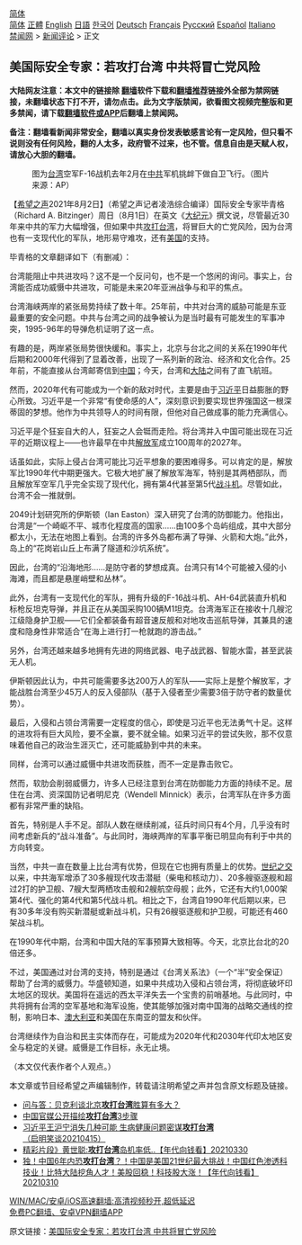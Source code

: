  <!-- 面包屑导航 --> <div class="breadcrumb"><!-- GTranslate: https://gtranslate.io/ -->  <div class="switcher notranslate">  <div class="selected">  <a href="#" onclick="return false;"> 简体</a>  </div>  <div class="option">  <a href="https://www.bannedbook.org" onclick="doGTranslate('zh-CN|zh-CN');jQuery('div.switcher div.selected a').html(jQuery(this).html());return false;" title="简体中文" class="nturl selected"> 简体</a>  <a href="https://www.bannedbook.org/zh-tw/" onclick="doGTranslate('zh-CN|zh-TW');jQuery('div.switcher div.selected a').html(jQuery(this).html());return false;" title="繁體中文" class="nturl"> 正體</a>  <a href="https://www.bannedbook.org/en/" onclick="doGTranslate('zh-CN|en');jQuery('div.switcher div.selected a').html(jQuery(this).html());return false;" title="English" class="nturl"> English</a>  <a href="https://www.bannedbook.org/ja/" onclick="doGTranslate('zh-CN|ja');jQuery('div.switcher div.selected a').html(jQuery(this).html());return false;" title="日本語" class="nturl"> 日語</a>  <a href="https://www.bannedbook.org/ko/" onclick="doGTranslate('zh-CN|ko');jQuery('div.switcher div.selected a').html(jQuery(this).html());return false;" title="한국어" class="nturl"> 한국어</a>  <a href="https://www.bannedbook.org/de/" onclick="doGTranslate('zh-CN|de');jQuery('div.switcher div.selected a').html(jQuery(this).html());return false;" title="Deutsch" class="nturl"> Deutsch</a>  <a href="https://www.bannedbook.org/fr/" onclick="doGTranslate('zh-CN|fr');jQuery('div.switcher div.selected a').html(jQuery(this).html());return false;" title="Français" class="nturl"> Français</a>  <a href="https://www.bannedbook.org/ru/" onclick="doGTranslate('zh-CN|ru');jQuery('div.switcher div.selected a').html(jQuery(this).html());return false;" title="Русский" class="nturl"> Русский</a>  <a href="https://www.bannedbook.org/es/" onclick="doGTranslate('zh-CN|es');jQuery('div.switcher div.selected a').html(jQuery(this).html());return false;" title="Español" class="nturl"> Español</a>  <a href="https://www.bannedbook.org/it/" onclick="doGTranslate('zh-CN|it');jQuery('div.switcher div.selected a').html(jQuery(this).html());return false;" title="Italiano" class="nturl"> Italiano</a>  </div>  </div>      <div class='breadcrumb-sub'><!-- Breadcrumb NavXT 6.3.0 --> <a href="https://www.bannedbook.org/" class="home">禁闻网</a> &gt; <a href="https://www.bannedbook.org/bnews/comments/" class="category">新闻评论</a> &gt; 正文</div></div><h2>美国际安全专家：若攻打台湾 中共将冒亡党风险</h2> <p class="notice"><b>大陆网友注意：本文中的链接除 <a href="https://github.com/bannedbook/fanqiang" >翻墙</a>软件下载和<a href="https://github.com/killgcd/justmysocks/blob/master/README.md">翻墙推荐</a>链接外全部为禁网链接，未翻墙状态下打不开，请勿点击。此为文字版禁闻，欲看图文视频完整版和更多禁闻，请下载<a href="https://github.com/bannedbook/fanqiang">翻墙软件或APP</a>后翻墙上禁闻网。</p><p>备注：翻墙看新闻非常安全，翻墙以真实身份发表敏感言论有一定风险，但只看不说则没有任何风险，翻的人太多，政府管不过来，也不管。信息自由是天赋人权，请放心大胆的翻墙。</b></p>  <div class="entry"> <figure><figcaption>图为<a href="https://www.bannedbook.org/bnews/tag/%e5%8f%b0%e6%b9%be/" class="st_tag internal_tag" rel="tag" title="标签 台湾 下的日志">台湾</a>空军F-16战机去年2月在<a href="https://www.bannedbook.org/bnews/tag/%e4%b8%ad%e5%85%b1/" class="st_tag internal_tag" rel="tag" title="标签 中共 下的日志">中共</a>军机挑衅下做自卫飞行。（图片来源：AP）</figcaption></figure> <p>【<span class='wp_keywordlink_affiliate'><a href="https://www.soundofhope.org" title="希望之声" target="_blank">希望之声</a></span>2021年8月2日】（希望之声记者凌浩综合编译）国际安全专家毕青格（Richard A. Bitzinger）周日（8月1日）在英文《<span class='wp_keywordlink_affiliate'><a href="http://www.epochtimes.com/" title="大纪元" target="_blank">大纪元</a></span>》撰文说，尽管最近30年来中共的军力大幅增强，但如果中共<a href="https://www.bannedbook.org/bnews/tag/%E6%94%BB%E6%89%93%E5%8F%B0%E6%B9%BE/" class="st_tag internal_tag" rel="tag" title="标签 攻打台湾 下的日志">攻打台湾</a>，将冒巨大的亡党风险，因为台湾也有一支现代化的军队，地形易守难攻，还有<a href="https://www.bannedbook.org/bnews/tag/%e7%be%8e%e5%9b%bd/" class="st_tag internal_tag" rel="tag" title="标签 美国 下的日志">美国</a>的支持。</p> <p>毕青格的文章翻译如下（有删减）：</p> <p>台湾能阻止中共进攻吗？这不是一个反问句，也不是一个悠闲的询问。事实上，台湾能否成功威慑中共进攻，可能是未来20年亚洲战争与和平的焦点。</p> <p>台湾海峡两岸的紧张局势持续了数十年。25年前，中共对台湾的威胁可能是东亚最重要的安全问题。中共与台湾之间的战争被认为是当时最有可能发生的军事冲突，1995-96年的导弹危机证明了这一点。</p> <p>有趣的是，两岸紧张局势很快缓和。事实上，北京与台北之间的关系在1990年代后期和2000年代得到了显着改善，出现了一系列新的政治、经济和文化合作。25年前，不能直接从台湾邮寄信到<span class='wp_keywordlink_affiliate'><a href="https://www.bannedbook.org/" title="中国" target="_blank">中国</a></span>；今天，台湾和<span class='wp_keywordlink_affiliate'><a href="https://www.bannedbook.org/" title="大陆" target="_blank">大陆</a></span>之间有了直飞航班。</p> <p>然而，2020年代有可能成为一个新的敌对时代，主要是由于<a href="https://www.bannedbook.org/bnews/tag/%e4%b9%a0%e8%bf%91%e5%b9%b3/" class="st_tag internal_tag" rel="tag" title="标签 习近平 下的日志">习近平</a>日益膨胀的野心所致。习近平是一个非常“有使命感的人”，深刻意识到要实现世界强国这一根深蒂固的梦想。他作为中共领导人的时间有限，但他对自己做成事的能力充满信心。</p>  <p>习近平是个狂妄自大的人，狂妄之人会铤而走险。将台湾并入中国可能出现在习近平的近期议程上——也许最早在中共<a href="https://www.bannedbook.org/bnews/tag/%e8%a7%a3%e6%94%be%e5%86%9b/" class="st_tag internal_tag" rel="tag" title="标签 解放军 下的日志">解放军</a>成立100周年的2027年。</p> <p>话虽如此，实际上侵占台湾可能比习近平想象的要困难得多。可以肯定的是，解放军比1990年代中期更强大。它极大地扩展了解放军海军，特别是其两栖部队，而且解放军空军几乎完全实现了现代化，拥有第4代甚至第5代<a href="https://www.bannedbook.org/bnews/tag/%E6%88%98%E6%96%97%E6%9C%BA/" class="st_tag internal_tag" rel="tag" title="标签 战斗机 下的日志">战斗机</a>。尽管如此，台湾不会一推就倒。</p> <p>2049计划研究所的伊斯顿（Ian Easton）深入研究了台湾的防御能力。他指出，台湾是“一个崎岖不平、城市化程度高的国家……由100多个岛屿组成，其中大部分都太小，无法在地图上看到。台湾的许多外岛都布满了导弹、火箭和大炮。”此外，岛上的“花岗岩山丘上布满了隧道和沙坑系统”。</p> <p>因此，台湾的“沿海地形……是防守者的梦想成真。台湾只有14个可能被入侵的小海滩，而且都是悬崖峭壁和丛林”。</p> <p>此外，台湾有一支现代化的军队，拥有升级的F-16战斗机、AH-64武装直升机和标枪反坦克导弹，并且正在从美国采购100辆M1坦克。台湾海军正在接收十几艘沱江级隐身护卫舰——它们全都装备有超音速反舰和对地攻击巡航导弹，其兼具的速度和隐身性非常适合“在海上进行打一枪就跑的游击战。”</p> <p>另外，台湾还越来越多地拥有先进的网络武器、电子战武器、智能水雷，甚至武装无人机。</p>  <p>伊斯顿因此认为，中共可能需要多达200万人的军队——实际上是整个解放军，才能战胜台湾至少45万人的反入侵部队（基于入侵者至少需要3倍于防守者的数量优势）。</p> <p>最后，入侵和占领台湾需要一定程度的信心，即使是习近平也无法勇气十足。这样的进攻将有巨大风险，要不全赢，要不就全输。如果习近平的尝试失败，那不仅意味着他自己的政治生涯灭亡，还可能威胁到中共的未来。</p> <p>同样，台湾可以通过威慑中共进攻而获胜，而不一定是靠击败它。</p> <p>然而，软肋会削弱威慑力，许多人已经注意到台湾在防御能力方面的持续不足。居住在台湾、资深国防记者明尼克（Wendell Minnick）表示，台湾军队在许多方面都有非常严重的缺陷。</p> <p>首先，特别是人手不足。部队人数在继续削减，征兵时间只有4个月，几乎没有时间考虑新兵的“战斗准备”。与此同时，海峡两岸的军事平衡已明显向有利于中共的方向转变。</p> <p>当然，中共一直在数量上比台湾有优势，但现在它也拥有质量上的优势。<span class='wp_keywordlink'><a href="https://www.bannedbook.org/forum2/topic1100.html" title="李銳： 世紀之交留言 （中華國際出版公司 2003）" target="_blank">世纪之交</a></span>以来，中共海军增添了30多艘现代攻击潜艇（柴电和核动力）、20多艘驱逐舰和超过2打的护卫舰、7艘大型两栖攻击舰和2艘航空母舰；此外，它还有大约1,000架第4代、强化的第4代和第5代战斗机。相比之下，台湾自1990年代后期以来，已有30多年没有购买新潜艇或新战斗机，只有26艘驱逐舰和护卫舰，可能还有460架战斗机。</p>  <p>在1990年代中期，台湾和中国大陆的军事预算大致相等。今天，北京比台北的20倍还多。</p> <p>不过，美国通过对台湾的支持，特别是通过《台湾关系法》（一个“半”安全保证）帮助了台湾的威慑力。华盛顿知道，如果中共成功入侵和占领台湾，将彻底破坏印太地区的现状。美国将在遥远的西太平洋失去一个宝贵的前哨基地。与此同时，中共将拥有台湾的空军基地和海军设施，使其能够加强对南中国海的战略交通线的控制，影响日本、<a href="https://www.bannedbook.org/bnews/tag/%e6%be%b3%e5%a4%a7%e5%88%a9%e4%ba%9a/" class="st_tag internal_tag" rel="tag" title="标签 澳大利亚 下的日志">澳大利亚</a>和美国在东南亚的盟友和伙伴。</p> <p>台湾继续作为自治和民主实体而存在，可能成为2020年代和2030年代印太地区安全与稳定的关键。威慑是工作目标，永无止境。</p> <p>（本文仅代表作者个人观点。）</p> <p>本文章或节目经希望之声编辑制作，转载请注明希望之声并包含原文标题及链接。 </p> <ul class='op-related-articles' title='相关阅读'> <li><a href='https://www.bannedbook.org/bnews/headline/20210713/1586301.html' target='_blank'>问与答：贝克利谈北京<b>攻打台湾</b>胜算有多大？</a></li> <li><a href='https://www.bannedbook.org/bnews/headline/20210704/1580279.html' target='_blank'>中国官媒公开描绘<b>攻打台湾</b>3步骤</a></li> <li><a href='https://www.bannedbook.org/bnews/bannedvideo/20210415/1526840.html' target='_blank'>习近平王沪宁消失几种可能 生病健康问题密谋<b>攻打台湾</b>（启明笑谈20210415）</a></li> <li><a href='https://www.bannedbook.org/bnews/taiwannews/20210330/1516050.html' target='_blank'>精彩片段》黄世聪:<b>攻打台湾</b>岛机率低..【年代向钱看】20210330</a></li> <li><a href='https://www.bannedbook.org/bnews/taiwannews/20210311/1502307.html' target='_blank'>独！中国6年内恐<b>攻打台湾</b>？！中国是美国21世纪最大挑战！中国红色渗透科技业！比特大陆挖角人才！美股回稳！科技股大涨！【年代向钱看】20210310</a></li> </ul> <p class="texttj"> <a href="https://github.com/bannedbook/fanqiang/wiki/V2ray%E6%9C%BA%E5%9C%BA" target="_blank">WIN/MAC/安卓/iOS高速翻墙:高清视频秒开,超低延迟</a><br/> <a href="https://github.com/bannedbook/fanqiang/wiki/%E7%A6%81%E9%97%BB%E7%BD%91%E5%AE%89%E5%8D%93%E7%BF%BB%E5%A2%99%E6%96%B0%E9%97%BBAPP" target="_blank">免费PC翻墙、安卓VPN翻墙APP</a></p> <p>原文链接：<a class="src_link"  href="https://www.soundofhope.org/post/531686" target="_blank">美国际安全专家：若攻打台湾 中共将冒亡党风险</a></p><a name='sharetosocial'></a>  <div style="margin-bottom:5px;padding-bottom:5px;clear:both"> <div id="archive-pix-1" class="banner-ads"> <!-- AuctionX Display platform tag START --> <div id="26318x728x90x621x_ADSLOT2" clicktrack="%%CLICK_URL_ESC%%"></div> <!-- AuctionX Display platform tag END --> </div> <div id="archive-pix-2" class="banner-ads"> <!-- AuctionX Display platform tag START --> <div id="26315x300x250x621x_ADSLOT2" clicktrack="%%CLICK_URL_ESC%%"></div> <!-- AuctionX Display platform tag END --> </div> </div>  <div id="archive-pix-1" class="banner-ads"> <!-- AuctionX Display platform tag START --> <div id="26318x728x90x621x_ADSLOT3" clicktrack="%%CLICK_URL_ESC%%"></div> <!-- AuctionX Display platform tag END --> </div> </div><!--END ENTRY--> 